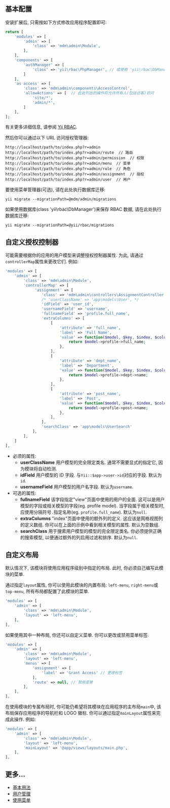基本配置
-------------------

安装扩展后, 只需按如下方式修改应用程序配置即可:

```php
return [
    'modules' => [
        'admin' => [
            'class' => 'mdm\admin\Module',
        ],
    ],
    'components' => [
        'authManager' => [
            'class' => 'yii\rbac\PhpManager', // 或使用 'yii\rbac\DbManager'
        ]
    ],
    'as access' => [
        'class' => 'mdm\admin\components\AccessControl',
        'allowActions' => [  // 此处列出的操作将允许所有人(包括访客)访问
            'site/*',
            'admin/*',
        ]
    ],
];
```
有关更多详细信息, 请参阅 [Yii RBAC](http://www.yiiframework.com/doc-2.0/guide-security-authorization.html#role-based-access-control-rbac).

然后你可以通过以下 URL 访问授权管理器:

```
http://localhost/path/to/index.php?r=admin
http://localhost/path/to/index.php?r=admin/route  // 路由
http://localhost/path/to/index.php?r=admin/permission  // 权限
http://localhost/path/to/index.php?r=admin/menu  // 菜单
http://localhost/path/to/index.php?r=admin/role  // 角色
http://localhost/path/to/index.php?r=admin/assignment  // 授权
http://localhost/path/to/index.php?r=admin/user  // 用户
```

要使用菜单管理器(可选), 请在此处执行数据库迁移:
```
yii migrate --migrationPath=@mdm/admin/migrations
```

如果使用数据库(class 'yii\rbac\DbManager')来保存 RBAC 数据, 请在此处执行数据库迁移:
```
yii migrate --migrationPath=@yii/rbac/migrations
```

自定义授权控制器
---------------------------------

可能需要根据你的应用的用户模型来调整授权控制器属性.
为此, 请通过`controllerMap`属性来更改它们. 例如:

```php
'modules' => [
    'admin' => [
        'class' => 'mdm\admin\Module',
        'controllerMap' => [
             'assignment' => [
                'class' => 'mdm\admin\controllers\AssignmentController',
                /* 'userClassName' => 'app\models\User', */
                'idField' => 'user_id',
                'usernameField' => 'username',
                'fullnameField' => 'profile.full_name',
                'extraColumns' => [
                    [
                        'attribute' => 'full_name',
                        'label' => 'Full Name',
                        'value' => function($model, $key, $index, $column) {
                            return $model->profile->full_name;
                        },
                    ],
                    [
                        'attribute' => 'dept_name',
                        'label' => 'Department',
                        'value' => function($model, $key, $index, $column) {
                            return $model->profile->dept->name;
                        },
                    ],
                    [
                        'attribute' => 'post_name',
                        'label' => 'Post',
                        'value' => function($model, $key, $index, $column) {
                            return $model->profile->post->name;
                        },
                    ],
                ],
                'searchClass' => 'app\models\UserSearch'
            ],
        ],
    ]
],
```

- 必须的属性:
    - **userClassName** 用户模型的完全限定类名. 通常不需要显式的指定它, 因为模块将自动检测.
    - **idField** 用户模型的 ID 字段. 与`Yii::$app->user->id`对应的字段. 默认为`id`.
    - **usernameField** 用户模型的用户名字段. 默认为`username`.
- 可选的属性:
    - **fullnameField** 该字段指定"view"页面中使用的用户的全面.
        这可以是用户模型的字段或相关模型的字段(eg. profile model).
        当字段属于相关模型时, 应使用分隔符号`.`指定名称(eg. `profile.full_name`).
        默认为`null`.
    - **extraColumns** "index"页面中使用的额外列的定义.
        这应该是网格视图列的定义数组.
        你可以在上面的示例中看到相关模型的属性.
        默认为空数组.
    - **searchClass** 用于搜索用户模型的模型的完全限定类名.
        你必须提供正确的搜索模型, 以便通过额外的列启用过滤和排序.
        默认为`null`.


自定义布局
------------------

默认情况下, 该模块将使用应用程序级别中指定的布局. 此时, 你必须自己编写此模块的菜单.

通过指定`layout`属性, 你可以使用此模块的内置布局: `left-menu`, `right-menu`或`top-menu`, 所有布局都配置了此模块的菜单.

```php
'modules' => [
    'admin' => [
        'class' => 'mdm\admin\Module',
        'layout' => 'left-menu',
    ],
],
```

如果使用其中一种布局, 你还可以自定义菜单. 你可以更改或禁用菜单标签.

```php
'modules' => [
    'admin' => [
        'class' => 'mdm\admin\Module',
        'layout' => 'left-menu',
        'menus' => [
            'assignment' => [
                'label' => 'Grant Access' // 更改标签
            ],
            'route' => null, // 禁用菜单
        ],
    ],
],
```

在使用模块的专属布局时, 你可能仍希望将其模块在应用程序的主布局`main`中, 该布局保存应用程序的导航栏和 LOGO 徽标.
你可以通过指定`mainLayout`属性来完成此操作. 例如:

```php
'modules' => [
    'admin' => [
        'class' => 'mdm\admin\Module',
        'layout' => 'left-menu',
        'mainLayout' => '@app/views/layouts/main.php',
    ],
],
```

更多...
---------------

- [基本用法](basic-usage.md)
- [用户管理](user-management.md)
- [使用菜单](using-menu.md)
